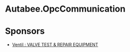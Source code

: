 # Autabee.OpcCommunication



# Sponsors
- [Ventil : VALVE TEST & REPAIR EQUIPMENT](https://ventil.nl)